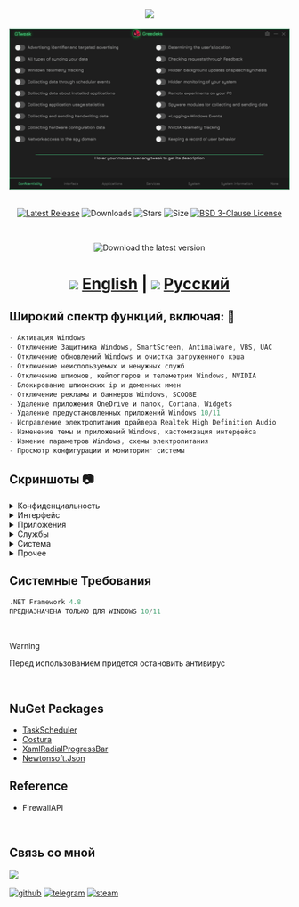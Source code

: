 <div align="center">
<img  src="https://github.com/user-attachments/assets/e63d303a-2d07-4882-8a68-cb43ebbbe7df"/><br/><br/> 

<img src="https://github.com/Greedeks/GTweak/blob/main/Github/Preview.gif"/>
<br/><br/>

[![Latest Release](https://img.shields.io/github/v/release/Greedeks/GTweak?style=for-the-badge&color=16BD72)](https://github.com/Greedeks/GTweak/releases/latest)
![Downloads](https://img.shields.io/github/downloads/Greedeks/GTweak/total.svg?style=for-the-badge&color=%231EB1D2)
![Stars](https://img.shields.io/github/stars/greedeks/gtweak?style=for-the-badge&color=16BD72)
![Size](https://img.shields.io/github/repo-size/greedeks/gtweak?style=for-the-badge&color=%231EB1D2)
[![BSD 3-Clause License](https://img.shields.io/badge/License-BSD%203--Clause-yellow.svg?style=for-the-badge&color=16BD72)](https://github.com/Greedeks/GTweak/blob/main/LICENSE)

<br/>

<img src="https://github.com/user-attachments/assets/696681fb-e1a4-40fc-a1eb-90a7f61cdede" width="260" height="68" alt="Download the latest version"><br/>

<!-- language --> 
 <h1>
<img width="32 height="32" src="https://github.com/user-attachments/assets/3c13dbd0-ad57-4eca-8e11-49c973376172"/> <a href="https://github.com/Greedeks/GTweak/blob/main/README.md">English</a> |  
   <img width="32 height="32 src="https://github.com/user-attachments/assets/dc6b0130-d81f-4b10-939e-cfe1fa65f2ba"/> <a href="https://github.com/Greedeks/GTweak/blob/main/README-ru.md">Русский</a> 
 </h1>
</div>

<!-- information ru --> 

<h2> Широкий спектр функций, включая: 🔩</h2>

```c#
- Активация Windows
- Отключение Защитника Windows, SmartScreen, Antimalware, VBS, UAC 
- Отключение обновлений Windows и очистка загруженного кэша
- Отключение неиспользуемых и ненужных служб 
- Отключение шпионов, кейлоггеров и телеметрии Windows, NVIDIA
- Блокирование шпионских ip и доменных имен
- Отключение рекламы и баннеров Windows, SCOOBE
- Удаление приложения OneDrive и папок, Cortana, Widgets
- Удаление предустановленных приложений Windows 10/11
- Исправление электропитания драйвера Realtek High Definition Audio
- Изменение темы и приложений Windows, кастомизация интерфейса
- Измение параметров Windows, схемы электропитания
- Просмотр конфигурации и мониторинг системы
```


<h2> Скриншоты 📷</h2>
<details>
  <summary> Конфиденциальность </summary>
  <img src="https://github.com/Greedeks/GTweak/blob/main/Github/ru/Confidentiality.png"/>
</details>
<details>
  <summary> Интерфейс </summary>
  <img src="https://github.com/Greedeks/GTweak/blob/main/Github/ru/Interface.png"/>
</details>
<details>
  <summary> Приложения </summary>
  <img src="https://github.com/Greedeks/GTweak/blob/main/Github/ru/Applications.png"/>
</details>
<details>
  <summary> Службы </summary>
  <img src="https://github.com/Greedeks/GTweak/blob/main/Github/ru/Services.png"/>
</details>
<details>
  <summary> Система </summary>
  <img src="https://github.com/Greedeks/GTweak/blob/main/Github/ru/System.png"/>
</details>
<details>
  <summary> Прочее </summary>
  <img src="https://github.com/Greedeks/GTweak/blob/main/Github/ru/More.png"/>
</details>


<h2> Системные Требования</h2>

```c++
.NET Framework 4.8
ПРЕДНАЗНАЧЕНА ТОЛЬКО ДЛЯ WINDOWS 10/11
```
</br>

> [!WARNING]  
> Перед использованием придется остановить антивирус

</br>

## NuGet Packages
- [TaskScheduler](https://www.nuget.org/packages/TaskScheduler/)
- [Costura](https://github.com/Fody/Costura)
- [XamlRadialProgressBar](https://www.nuget.org/packages/XamlRadialProgressBar)
- [Newtonsoft.Json](https://www.nuget.org/packages/Newtonsoft.Json/13.0.2-beta1)

## Reference
- FirewallAPI

</br>

## Связь со мной
<img src="https://avatars.githubusercontent.com/u/82948926?s=400&u=66ddd72b29af1ac8b262281b183da6d191c5a71d&v=4" width="100px;"/>

[![github](https://img.shields.io/badge/Github-gray?style=for-the-badge&logo=github&logoColor=white)](https://github.com/Greedeks)
[![telegram](https://img.shields.io/badge/Telegram-1DA1F2?style=for-the-badge&logo=telegram&logoColor=white)](https://t.me/Greedeks)
[![steam](https://img.shields.io/badge/STEAM-042430?style=for-the-badge&logo=steam&logoColor=white)](https://steamcommunity.com/id/greedeks/)